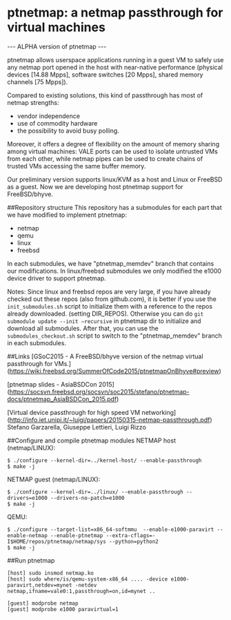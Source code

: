 ptnetmap: a netmap passthrough for virtual machines
===========

--- ALPHA version of ptnetmap ---

ptnetmap allows userspace applications running in a guest VM to safely use any
netmap port opened in the host with near-native performance (physical devices [14.88 Mpps],
software switches [20 Mpps], shared memory channels [75 Mpps]).

Compared to existing solutions, this kind of passthrough has most of netmap strengths:
 * vendor independence
 * use of commodity hardware
 * the possibility to avoid busy polling.

Moreover, it offers a degree of flexibility on the amount of memory sharing among virtual machines: VALE ports can be used to isolate untrusted VMs from each other, while netmap pipes can be used to create chains of trusted VMs accessing the same buffer memory.

Our preliminary version supports linux/KVM as a host and Linux or FreeBSD as a guest.
Now we are developing host ptnetmap support for FreeBSD/bhyve.

##Repository structure
This repository has a submodules for each part that we have modified to implement ptnetmap:
 * netmap
 * qemu
 * linux
 * freebsd

In each submodules, we have "ptnetmap_memdev" branch that contains our modifications.
In linux/freebsd submodules we only modified the e1000 device driver to support ptnetmap.

Notes:
Since linux and freebsd repos are very large, if you have already checked out these repos (also from github.com), it is better if you use the <code>init_submodules.sh</code> script to initialize them with a reference to the repos already downloaded. (setting DIR_REPOS).
Otherwise you can do <code>git submodule update --init —recursive</code> in ptnetmap dir to initialize and download all submodules.
After that, you can use the <code>submodules_checkout.sh</code> script to switch to the "ptnetmap_memdev" branch in each submodules.

##Links
[GSoC2015 - A FreeBSD/bhyve version of the netmap virtual passthrough for VMs.] (https://wiki.freebsd.org/SummerOfCode2015/ptnetmapOnBhyve#preview)

[ptnetmap slides - AsiaBSDCon 2015] (https://socsvn.freebsd.org/socsvn/soc2015/stefano/ptnetmap-docs/ptnetmap_AsiaBSDCon_2015.pdf)

[Virtual device passthrough for high speed VM networking] (http://info.iet.unipi.it/~luigi/papers/20150315-netmap-passthrough.pdf) Stefano Garzarella, Giuseppe Lettieri, Luigi Rizzo

##Configure and compile ptnetmap modules
NETMAP host (netmap/LINUX):
```
$ ./configure --kernel-dir=../kernel-host/ --enable-passthrough
$ make -j
```

NETMAP guest (netmap/LINUX):
```
$ ./configure --kernel-dir=../linux/ --enable-passthrough --drivers=e1000 --drivers-no-patch=e1000
$ make -j
```

QEMU:
```
$ ./configure --target-list=x86_64-softmmu  --enable-e1000-paravirt --enable-netmap --enable-ptnetmap --extra-cflags=-I$HOME/repos/ptnetmap/netmap/sys --python=python2
$ make -j
```

##Run ptnetmap
```
[host] sudo insmod netmap.ko
[host] sudo where/is/qemu-system-x86_64 .... -device e1000-paravirt,netdev=mynet -netdev netmap,ifname=vale0:1,passthrough=on,id=mynet ..

[guest] modprobe netmap
[guest] modprobe e1000 paravirtual=1
```

